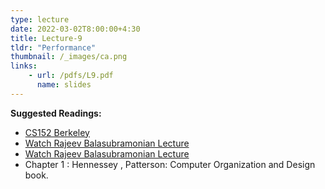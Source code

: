 ```yaml
---
type: lecture
date: 2022-03-02T8:00:00+4:30
title: Lecture-9 
tldr: "Performance"
thumbnail: /_images/ca.png
links: 
    - url: /pdfs/L9.pdf
      name: slides 
---
```

**Suggested Readings:**

- [CS152 Berkeley](https://inst.eecs.berkeley.edu//~cs152/sp21/lectures/L02-SimpleImps.pdf)
- [Watch Rajeev Balasubramonian Lecture](https://www.youtube.com/watch?v=nYVkMKx9Sao)
- [Watch Rajeev Balasubramonian Lecture](https://www.youtube.com/watch?v=xM-FzS96heo)
- Chapter 1 : Hennessey , Patterson: Computer Organization and Design book.
